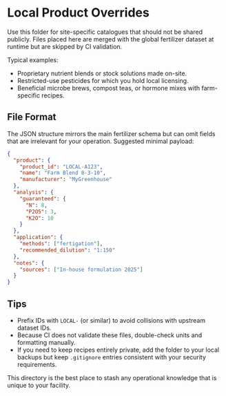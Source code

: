 ﻿# Local Product Overrides

Use this folder for site-specific catalogues that should not be shared publicly. Files placed here are merged with the global fertilizer dataset at runtime but are skipped by CI validation.

Typical examples:

- Proprietary nutrient blends or stock solutions made on-site.
- Restricted-use pesticides for which you hold local licensing.
- Beneficial microbe brews, compost teas, or hormone mixes with farm-specific recipes.

## File Format

The JSON structure mirrors the main fertilizer schema but can omit fields that are irrelevant for your operation. Suggested minimal payload:

```json
{
  "product": {
    "product_id": "LOCAL-A123",
    "name": "Farm Blend 8-3-10",
    "manufacturer": "MyGreenhouse"
  },
  "analysis": {
    "guaranteed": {
      "N": 8,
      "P2O5": 3,
      "K2O": 10
    }
  },
  "application": {
    "methods": ["fertigation"],
    "recommended_dilution": "1:150"
  },
  "notes": {
    "sources": ["In-house formulation 2025"]
  }
}
```

## Tips

- Prefix IDs with `LOCAL-` (or similar) to avoid collisions with upstream dataset IDs.
- Because CI does not validate these files, double-check units and formatting manually.
- If you need to keep recipes entirely private, add the folder to your local backups but keep `.gitignore` entries consistent with your security requirements.

This directory is the best place to stash any operational knowledge that is unique to your facility.
